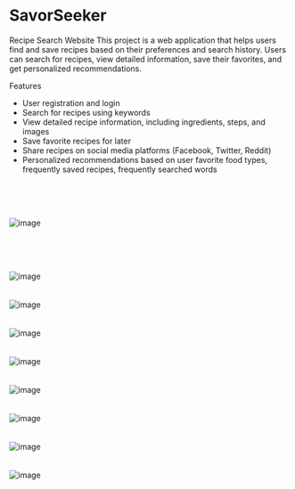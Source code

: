 # SavorSeeker
Recipe Search Website
This project is a web application that helps users find and save recipes based on their preferences and search history. Users can search for recipes, view detailed information, save their favorites, and get personalized recommendations.

Features
- User registration and login
- Search for recipes using keywords
- View detailed recipe information, including ingredients, steps, and images
- Save favorite recipes for later
- Share recipes on social media platforms (Facebook, Twitter, Reddit)
- Personalized recommendations based on user favorite food types, frequently saved recipes, frequently searched words


<br>
<br>
<br>

![image](https://github.com/jnxtech/SavorSeeker/assets/119785977/a8f06e91-1a38-47be-a7d8-2cb3961a9aa6)

<br>
<br>
<br>

![image](https://github.com/jnxtech/SavorSeeker/assets/119785977/793f1928-f755-43e6-9c4c-d271306bb571)
<br>
<br>
<br>
![image](https://github.com/jnxtech/SavorSeeker/assets/119785977/0c454297-743b-44c0-b147-b635d3bdf2a6)
<br>
<br>
<br>
![image](https://github.com/jnxtech/SavorSeeker/assets/119785977/ccf25328-3d75-42b6-b83e-b72416e897d5)
<br>
<br>
<br>
![image](https://github.com/jnxtech/SavorSeeker/assets/119785977/cba1614c-0b9c-4223-abab-c4eecfb07cf2)
<br>
<br>
<br>
![image](https://github.com/jnxtech/SavorSeeker/assets/119785977/3282c145-8e2b-4e2f-b9f2-cdfce6fa5da4)
<br>
<br>
<br>
![image](https://github.com/jnxtech/SavorSeeker/assets/119785977/1cfce6cf-3f2f-4be3-ae74-2668ab3a05bc)
<br>
<br>
<br>
![image](https://github.com/jnxtech/SavorSeeker/assets/119785977/d42af8b6-2679-4351-9760-94ac07c5bf3f)
<br>
<br>
<br>
![image](https://github.com/jnxtech/SavorSeeker/assets/119785977/29ffb618-f3f5-498c-9472-6258d27060dd)






